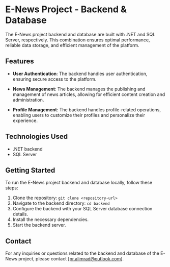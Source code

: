 # E-News Project - Backend & Database

The E-News project backend and database are built with .NET and SQL Server, respectively. This combination ensures optimal performance, reliable data storage, and efficient management of the platform.

## Features

- **User Authentication**: The backend handles user authentication, ensuring secure access to the platform.

- **News Management**: The backend manages the publishing and management of news articles, allowing for efficient content creation and administration.

- **Profile Management**: The backend handles profile-related operations, enabling users to customize their profiles and personalize their experience.

## Technologies Used

- .NET backend
- SQL Server

## Getting Started

To run the E-News project backend and database locally, follow these steps:

1. Clone the repository: `git clone <repository-url>`
2. Navigate to the backend directory: `cd backend`
3. Configure the backend with your SQL Server database connection details.
4. Install the necessary dependencies.
5. Start the backend server.

## Contact

For any inquiries or questions related to the backend and database of the E-News project, please contact [pr.alimrad@outlook.com].
